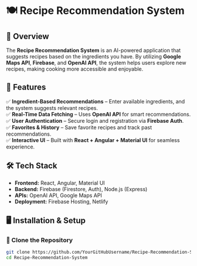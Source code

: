 # 🍽️ Recipe Recommendation System  

## 📌 Overview  
The **Recipe Recommendation System** is an AI-powered application that suggests recipes based on the ingredients you have. By utilizing **Google Maps API**, **Firebase**, and **OpenAI API**, the system helps users explore new recipes, making cooking more accessible and enjoyable.  

## 🎯 Features  
✅ **Ingredient-Based Recommendations** – Enter available ingredients, and the system suggests relevant recipes.  
✅ **Real-Time Data Fetching** – Uses **OpenAI API** for smart recommendations.  
✅ **User Authentication** – Secure login and registration via **Firebase Auth**.  
✅ **Favorites & History** – Save favorite recipes and track past recommendations.  
✅ **Interactive UI** – Built with **React + Angular + Material UI** for seamless experience.  

## 🛠️ Tech Stack  
- **Frontend:** React, Angular, Material UI  
- **Backend:** Firebase (Firestore, Auth), Node.js (Express)  
- **APIs:** OpenAI API, Google Maps API  
- **Deployment:** Firebase Hosting, Netlify  

## 🖥️ Installation & Setup  
### 🔹 Clone the Repository  
```bash
git clone https://github.com/YourGitHubUsername/Recipe-Recommendation-System.git
cd Recipe-Recommendation-System
